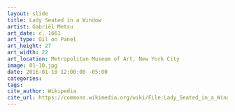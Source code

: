 ```yaml
---
layout: slide
title: Lady Seated in a Window
artist: Gabriël Metsu
art_date: c. 1661
art_type: Oil on Panel
art_height: 27
art_width: 22
art_location: Metropolitan Museum of Art, New York City
image: 01-10.jpg
date: 2016-01-10 12:00:00 -05:00
categories:
tags:
cite_author: Wikipedia
cite_url: https://commons.wikimedia.org/wiki/File:Lady_Seated_in_a_Window_1661_Gabriel_Metsu.jpg
---
```

